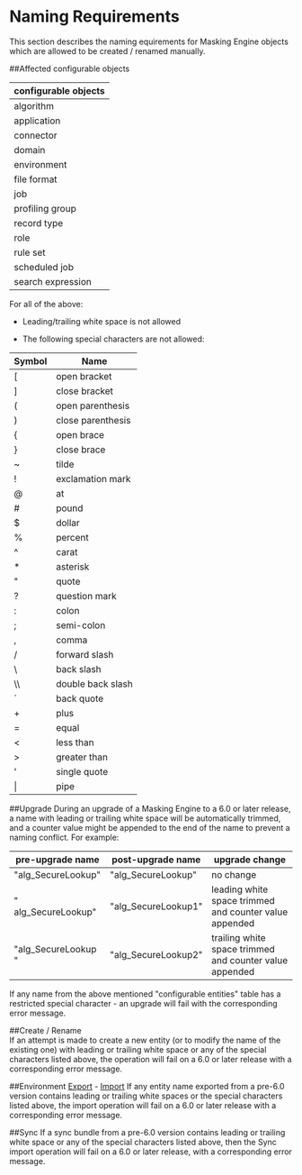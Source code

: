 # Naming Requirements

This section describes the naming equirements for Masking Engine objects
which are allowed to be created / renamed manually.

##Affected configurable objects
  
| configurable objects |
| ----------- |
| algorithm |
| application |
| connector |
| domain |
| environment |
| file format |
| job |
| profiling group |
| record type |
| role |
| rule set |
| scheduled job |
| search expression |

For all of the above:

 - Leading/trailing white space is not allowed

 - The following special characters are not allowed:

| Symbol | Name |
| --------- | --------- |
| [ | open bracket |
| ] | close bracket |
| ( | open parenthesis |
| ) | close parenthesis |
| { | open brace |
| } | close brace |
| ~ | tilde |
| ! | exclamation  mark |
| @ | at |
| # | pound |
| $ | dollar |
| % | percent |
| ^ | carat |
| * | asterisk |
| " | quote |
| ? | question mark |
| : | colon |
| ; | semi-colon |
| , | comma |
| / | forward slash |
| \ | back slash |
| \\\ | double back slash |
| ` | back quote |
| + | plus |
| = | equal |
| < | less than |
| > | greater than |
| ' | single quote |
| \| | pipe |


##Upgrade
During an upgrade of a Masking Engine to a 6.0 or later release, a name with leading or trailing white space will be automatically trimmed, and a counter value might be appended to the end of the name to prevent a naming conflict. For example:

 | pre-upgrade name | post-upgrade name | upgrade change |
 | ---------- | --------- | --------- |
 | "alg_SecureLookup" | "alg_SecureLookup" | no change |
 | " alg_SecureLookup" | "alg_SecureLookup1" | leading white space trimmed and counter value appended |
 | "alg_SecureLookup " | "alg_SecureLookup2" | trailing white space trimmed and counter value appended |
 
 If any name from the above mentioned "configurable entities" table has a restricted special character - an upgrade will fail with the corresponding error message.
 
##Create / Rename  
If an attempt is made to create a new entity (or to modify the name of the existing one) with leading or trailing white space or any of the special characters listed above, the operation will fail on a 6.0 or later release with a corresponding error message.
 
##Environment [Export](/Connecting_Data_to_Masking_Service/Managing_Environments/#exporting-an-environment) - [Import](/Connecting_Data_to_Masking_Service/Managing_Environments/#importing-an-environment)
 If any entity name exported from a pre-6.0 version contains leading or trailing white spaces or the special characters listed above, the import operation will fail on a 6.0 or later release with a corresponding error message.

##Sync
 If a sync bundle from a pre-6.0 version contains leading or trailing white space or any of the special characters listed above, then the Sync import operation will fail on a 6.0 or later release, with a corresponding error message.
